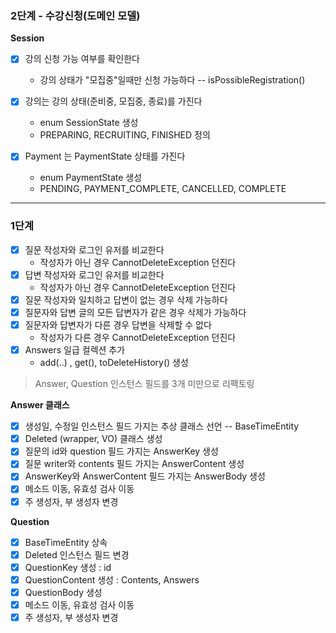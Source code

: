 ### 2단계 - 수강신청(도메인 모델)

**Session**

- [x] 강의 신청 가능 여부를 확인한다
    - 강의 상태가 "모집중"일때만 신청 가능하다 -- isPossibleRegistration()
- [x] 강의는 강의 상태(준비중, 모집중, 종료)를 가진다
    - enum SessionState 생성
    - PREPARING, RECRUITING, FINISHED 정의

- [x] Payment 는 PaymentState 상태를 가진다
    - enum PaymentState 생성
    - PENDING, PAYMENT_COMPLETE, CANCELLED, COMPLETE

---

### 1단계

- [x] 질문 작성자와 로그인 유저를 비교한다
    - 작성자가 아닌 경우 CannotDeleteException 던진다
- [x] 답변 작성자와 로그인 유저를 비교한다
    - 작성자가 아닌 경우 CannotDeleteException 던진다
- [x] 질문 작성자와 일치하고 답변이 없는 경우 삭제 가능하다
- [x] 질문자와 답변 글의 모든 답변자가 같은 경우 삭제가 가능하다
- [x] 질문자와 답변자가 다른 경우 답변을 삭제할 수 없다
    - 작성자가 다른 경우 CannotDeleteException 던진다
- [x] Answers 일급 컬렉션 추가
    - add(..) , get(), toDeleteHistory() 생성

> Answer, Question 인스턴스 필드를 3개 미만으로 리팩토링

**Answer 클래스**

- [x] 생성일, 수정일 인스턴스 필드 가지는 추상 클래스 선언 -- BaseTimeEntity
- [x] Deleted (wrapper, VO) 클래스 생성
- [x] 질문의 id와 question 필드 가지는 AnswerKey 생성
- [x] 질문 writer와 contents 필드 가지는 AnswerContent 생성
- [x] AnswerKey와 AnswerContent 필드 가지는 AnswerBody 생성
- [x] 메소드 이동, 유효성 검사 이동
- [x] 주 생성자, 부 생성자 변경

**Question**

- [x] BaseTimeEntity 상속
- [x] Deleted 인스턴스 필드 변경
- [x] QuestionKey 생성 : id
- [x] QuestionContent 생성 : Contents, Answers
- [x] QuestionBody 생성
- [x] 메소드 이동, 유효성 검사 이동
- [x] 주 생성자, 부 생성자 변경
